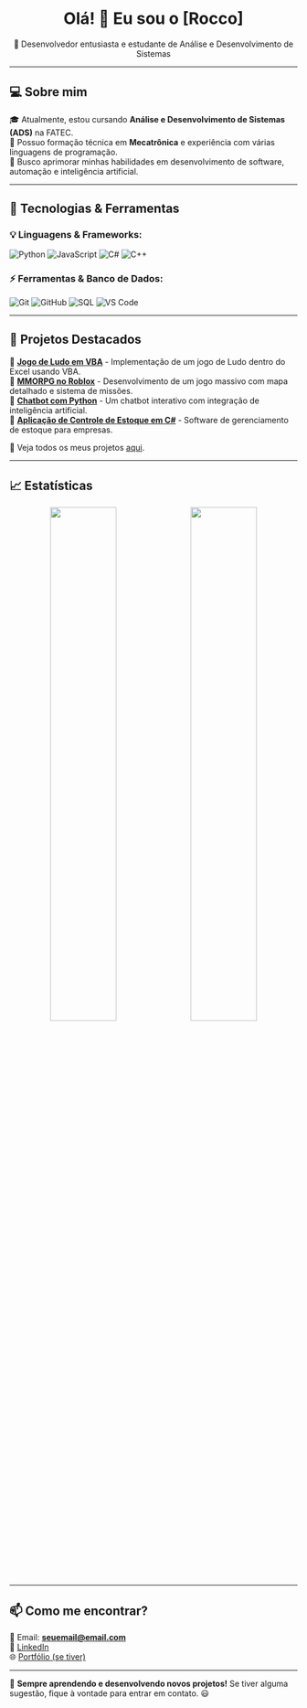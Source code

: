 <h1 align="center">Olá! 👋 Eu sou o [Rocco]</h1>

<p align="center">
  🚀 Desenvolvedor entusiasta e estudante de Análise e Desenvolvimento de Sistemas
</p>

---

## 💻 Sobre mim  

🎓 Atualmente, estou cursando **Análise e Desenvolvimento de Sistemas (ADS)** na FATEC.  
🔧 Possuo formação técnica em **Mecatrônica** e experiência com várias linguagens de programação.  
🚀 Busco aprimorar minhas habilidades em desenvolvimento de software, automação e inteligência artificial.  

---

## 🚀 Tecnologias & Ferramentas  

### **💡 Linguagens & Frameworks:**  
![Python](https://img.shields.io/badge/Python-3776AB?style=for-the-badge&logo=python&logoColor=white)
![JavaScript](https://img.shields.io/badge/JavaScript-F7DF1E?style=for-the-badge&logo=javascript&logoColor=black)
![C#](https://img.shields.io/badge/C%23-239120?style=for-the-badge&logo=csharp&logoColor=white)
![C++](https://img.shields.io/badge/C++-00599C?style=for-the-badge&logo=cplusplus&logoColor=white)  

### **⚡ Ferramentas & Banco de Dados:**  
![Git](https://img.shields.io/badge/Git-F05032?style=for-the-badge&logo=git&logoColor=white)
![GitHub](https://img.shields.io/badge/GitHub-181717?style=for-the-badge&logo=github&logoColor=white)
![SQL](https://img.shields.io/badge/SQL-4479A1?style=for-the-badge&logo=mysql&logoColor=white)
![VS Code](https://img.shields.io/badge/VS%20Code-007ACC?style=for-the-badge&logo=visual-studio-code&logoColor=white)  

---

## 📂 Projetos Destacados  

🔹 [**Jogo de Ludo em VBA**](https://github.com/seu-usuario/projeto-ludo) - Implementação de um jogo de Ludo dentro do Excel usando VBA.  
🔹 [**MMORPG no Roblox**](https://github.com/seu-usuario/projeto-mmorpg) - Desenvolvimento de um jogo massivo com mapa detalhado e sistema de missões.  
🔹 [**Chatbot com Python**](https://github.com/seu-usuario/projeto-chatbot) - Um chatbot interativo com integração de inteligência artificial.  
🔹 [**Aplicação de Controle de Estoque em C#**](https://github.com/seu-usuario/projeto-estoque) - Software de gerenciamento de estoque para empresas.  

📌 Veja todos os meus projetos [aqui](https://github.com/seu-usuario?tab=repositories).  

---

## 📈 Estatísticas  

<p align="center">
  <img width="48%" src="https://github-readme-stats.vercel.app/api?username=seu-usuario&show_icons=true&theme=radical" />
  <img width="48%" src="https://github-readme-streak-stats.herokuapp.com/?user=seu-usuario&theme=radical" />
</p>

---

## 📫 Como me encontrar?  

📧 Email: **seuemail@email.com**  
💼 [LinkedIn](https://www.linkedin.com/in/seu-usuario)  
🌐 [Portfólio (se tiver)](https://seuportfolio.com)  

---

🚀 **Sempre aprendendo e desenvolvendo novos projetos!** Se tiver alguma sugestão, fique à vontade para entrar em contato. 😃

